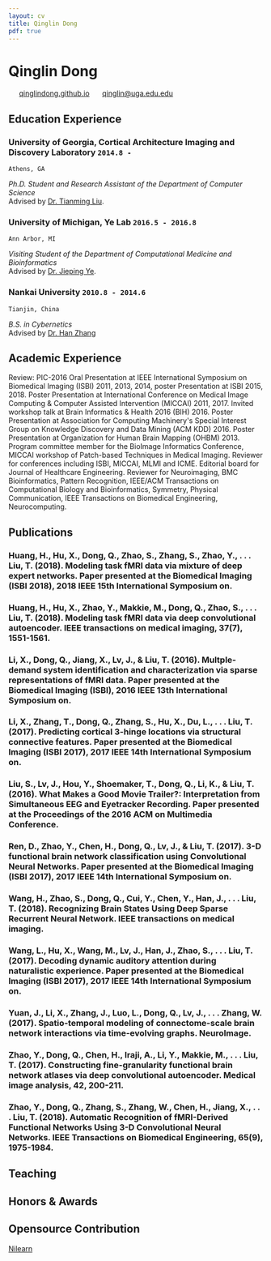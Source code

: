 ```yaml
---
layout: cv
title: Qinglin Dong
pdf: true
---
```

# Qinglin Dong

<div id="webaddress">
<i class="fi-home" style="margin-left:1em"></i>
<a href="https://qinglindong.github.io" style="margin-left:0.5em">qinglindong.github.io</a>
<i class="fi-mail" style="margin-left:1em"></i>
<a href="qinglin@uga.edu.edu" style="margin-left:0.5em">qinglin@uga.edu.edu</a>
</div>

## Education Experience

### __University of Georgia, Cortical Architecture Imaging and Discovery Laboratory__ `2014.8 -`
```
Athens, GA
```
_Ph.D. Student and Research Assistant of the Department of Computer Science_<br>
Advised by [Dr. Tianming Liu](http://cobweb.cs.uga.edu/~tliu/).

### __University of Michigan, Ye Lab__ `2016.5 - 2016.8`
```
Ann Arbor, MI
```
_Visiting Student of the Department of Computational Medicine and Bioinformatics_<br>
Advised by [Dr. Jieping Ye](https://midas.umich.edu/faculty-member/jieping-ye/).

### __Nankai University__ `2010.8 - 2014.6`
```
Tianjin, China
```
_B.S. in Cybernetics_<br>
Advised by [Dr. Han Zhang](https://www.researchgate.net/scientific-contributions/35737838_Han_Zhang)

## Academic Experience

Review: PIC-2016
Oral Presentation at IEEE International Symposium on Biomedical Imaging (ISBI) 2011, 2013, 2014,
poster Presentation at ISBI 2015, 2018.
Poster Presentation at International Conference on Medical Image Computing & Computer Assisted
Intervention (MICCAI) 2011, 2017.
Invited workshop talk at Brain Informatics & Health 2016 (BIH) 2016.
Poster Presentation at Association for Computing Machinery's Special Interest Group on Knowledge
Discovery and Data Mining (ACM KDD) 2016.
Poster Presentation at Organization for Human Brain Mapping (OHBM) 2013.
Program committee member for the BioImage Informatics Conference, MICCAI workshop of Patch-based
Techniques in Medical Imaging.
Reviewer for conferences including ISBI, MICCAI, MLMI and ICME.
Editorial board for Journal of Healthcare Engineering.
Reviewer for Neuroimaging, BMC Bioinformatics, Pattern Recognition, IEEE/ACM Transactions on
Computational Biology and Bioinformatics, Symmetry, Physical Communication, IEEE Transactions on
Biomedical Engineering, Neurocomputing.

## Publications

### Huang, H., Hu, X., Dong, Q., Zhao, S., Zhang, S., Zhao, Y., . . . Liu, T. (2018). Modeling task fMRI data via mixture of deep expert networks. Paper presented at the Biomedical Imaging (ISBI 2018), 2018 IEEE 15th International Symposium on.
### Huang, H., Hu, X., Zhao, Y., Makkie, M., Dong, Q., Zhao, S., . . . Liu, T. (2018). Modeling task fMRI data via deep convolutional autoencoder. IEEE transactions on medical imaging, 37(7), 1551-1561. 
### Li, X., Dong, Q., Jiang, X., Lv, J., & Liu, T. (2016). Multple-demand system identification and characterization via sparse representations of fMRI data. Paper presented at the Biomedical Imaging (ISBI), 2016 IEEE 13th International Symposium on.
### Li, X., Zhang, T., Dong, Q., Zhang, S., Hu, X., Du, L., . . . Liu, T. (2017). Predicting cortical 3-hinge locations via structural connective features. Paper presented at the Biomedical Imaging (ISBI 2017), 2017 IEEE 14th International Symposium on.
### Liu, S., Lv, J., Hou, Y., Shoemaker, T., Dong, Q., Li, K., & Liu, T. (2016). What Makes a Good Movie Trailer?: Interpretation from Simultaneous EEG and Eyetracker Recording. Paper presented at the Proceedings of the 2016 ACM on Multimedia Conference.
### Ren, D., Zhao, Y., Chen, H., Dong, Q., Lv, J., & Liu, T. (2017). 3-D functional brain network classification using Convolutional Neural Networks. Paper presented at the Biomedical Imaging (ISBI 2017), 2017 IEEE 14th International Symposium on.
### Wang, H., Zhao, S., Dong, Q., Cui, Y., Chen, Y., Han, J., . . . Liu, T. (2018). Recognizing Brain States Using Deep Sparse Recurrent Neural Network. IEEE transactions on medical imaging. 
### Wang, L., Hu, X., Wang, M., Lv, J., Han, J., Zhao, S., . . . Liu, T. (2017). Decoding dynamic auditory attention during naturalistic experience. Paper presented at the Biomedical Imaging (ISBI 2017), 2017 IEEE 14th International Symposium on.
### Yuan, J., Li, X., Zhang, J., Luo, L., Dong, Q., Lv, J., . . . Zhang, W. (2017). Spatio-temporal modeling of connectome-scale brain network interactions via time-evolving graphs. NeuroImage. 
### Zhao, Y., Dong, Q., Chen, H., Iraji, A., Li, Y., Makkie, M., . . . Liu, T. (2017). Constructing fine-granularity functional brain network atlases via deep convolutional autoencoder. Medical image analysis, 42, 200-211. 
### Zhao, Y., Dong, Q., Zhang, S., Zhang, W., Chen, H., Jiang, X., . . . Liu, T. (2018). Automatic Recognition of fMRI-Derived Functional Networks Using 3-D Convolutional Neural Networks. IEEE Transactions on Biomedical Engineering, 65(9), 1975-1984. 





## Teaching

## Honors & Awards


## Opensource Contribution
[Nilearn](https://nilearn.github.io/)
<!-- ### Footer

Last updated: May 2013 -->

